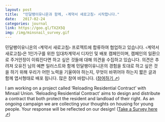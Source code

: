 ```yaml
---
layout: post
title:  "민달팽이유니온과 함께, ‹계약서 새로고침› 시작합니다."
date:   2017-02-24
categories: journal
link: https://goo.gl/TX2X5Q
img: /img/minsnail_survey.gif
---
```

민달팽이유니온의 ‹계약서 새로고침› 프로젝트에 합류하여 협업하고 있습니다. ‹계약서 새로고침›은 1인가구를 위한 임대차계약서 디자인 및 배포 캠페인이며, 캠페인의 일환으로 주거안정이 이뤄진다면 하고 싶은 것들에 대해 의견을 수집하고 있습니다. 의견은 추려져 오유진 님의 예쁜 일러스트와 함께 민달팽이유니온의 경험을 토대로 하고 싶은 것을 하기 위해 우리가 어떤 노력을 기울여야 하는지, 무엇이 바뀌어야 하는지 짧은 글과 함께 엽서형태로 배포 됩니다. 많은 참여 바랍니다. ([참여하기 &neArr;](https://goo.gl/TX2X5Q))

I am working on a project called ‘Reloading Residential Contract’ with Minsail Union. ‘Reloading Residential Contract’ aims to design and distribute a contract that both protect the resident and landload of their right. As an ongoing campaign we are collecting your thoughts on housing for young people. Your response will be reflected on our design! ([Take a Survey here &neArr;](https://goo.gl/TX2X5Q))